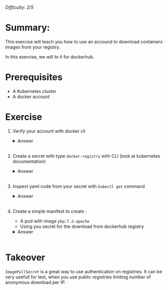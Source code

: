 *Difficulty: 2/5*

# Summary:

This exercise will teach you how to use an accound to download containers images from your registry.

In this exercise, we will to it for dockerhub.

# Prerequisites
* A Kubernetes cluster
* A docker account


# Exercise

1. Verify your account with docker cli
    <details>
    <summary>Answer</summary>
    
    >1. Launch command `docker login`
    >1. Answer to uername and password requests
    >1. You should be successfuly logged in.

    ></details><br>
    
1. Create a secret with type `docker-registry` with CLI (look at kubernetes documentation)

    <details>
    <summary>Answer</summary>
    
    >1. Launch command `kubectl create secret docker-registry <name of your secret> --docker-server=<your-registry-server> --docker-username=<your-name> --docker-password=<your-pword> --docker-email=<your-email> -n <your namespace>`

    ></details><br>



1. Inspect yaml code from your secret with `kubectl get` command
    <details>
    <summary>Answer</summary>
    
    >1. Launch command `kubectl get secret <your secret> -n <your namespace> --output=yaml`

    </details><br>


1. Create a simple manifest to create :
    * A pod with image `php:7.2-apache` 
    * Using you secret for the download from dockerhub registry

    <details>
    <summary>Answer</summary>
    
    >1. Create this manifest 
    >    ```yaml 
    >    apiVersion: v1
    >    kind: Pod
    >    metadata:
    >       name: my-test
    >    spec:
    >      containers:
    >      - name: private-reg-container
    >        image: php:7.2-apache
    >        imagePullPolicy: Always
    >      imagePullSecrets:
    >      - name: <your secret>
    >    ```
    >1. Apply it with command `kubectl apply -f <your manifest> -n <your namespace>`
    >1. Your pod will use your secret to download the image from the registry

    </details><br>

# Takeover

`ImagePullSecret` is a great way to use authentication on registries. It can be very usefull for test, when you use public registries limiting number of anonymous download per IP.